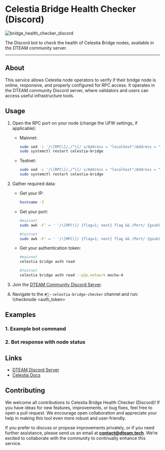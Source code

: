 # Celestia Bridge Health Checker (Discord)

![bridge_health_checker_discord](https://github.com/user-attachments/assets/4c4bf981-2d81-4db8-8dd0-ddf10a5b9f69)

The Discord bot to check the health of Celestia Bridge nodes, available in the DTEAM community server.

---

## About

This service allows Celestia node operators to verify if their bridge node is online, responsive, and properly configured for RPC access. It operates in the DTEAM community Discord server, where validators and users can access useful infrastructure tools.

## Usage

1. Open the RPC port on your node (change the UFW settings, if applicable):
   - Mainnet:
     ```bash
     sudo sed -i '/\[RPC\]/,/^\[/ s/Address = "localhost"/Address = "0.0.0.0"/' $HOME/.celestia-bridge/config.toml
     sudo systemctl restart celestia-bridge
     ```
   - Testnet:
     ```bash
     sudo sed -i '/\[RPC\]/,/^\[/ s/Address = "localhost"/Address = "0.0.0.0"/' $HOME/.celestia-bridge-mocha-4/config.toml
     sudo systemctl restart celestia-bridge
     ```

2. Gather required data:
   - Get your IP:
     ```bash
     hostname -I
     ```
   - Get your port:
     ```bash
     #mainnet
     sudo awk -F' = ' '/\[RPC\]/ {flag=1; next} flag && /Port/ {gsub(/"/, "", $2); print $2; exit}' $HOME/.celestia-bridge/config.toml

     #testnet
     sudo awk -F' = ' '/\[RPC\]/ {flag=1; next} flag && /Port/ {gsub(/"/, "", $2); print $2; exit}' $HOME/.celestia-bridge-mocha-4/config.toml
     ```
   - Get your authentication token:
     ```bash
     #mainnet
     celestia bridge auth read

     #testnet
     celestia bridge auth read --p2p.network mocha-4
     ```

3. Join the [DTEAM Community Discord Server](https://discord.gg/BCeXe63Mm8).

4. Navigate to the `#🤖・celestia-bridge-checker` channel and run: !checknode <ip> <port> <auth_token>

## Examples

### 1. Example bot command


### 2. Bot response with node status


## Links

- [DTEAM Discord Server](https://discord.gg/BCeXe63Mm8)
- [Celestia Docs](https://docs.celestia.org/)

## Contributing

We welcome all contributions to Celestia Bridge Health Checker (Discord)! If you have ideas for new features, improvements, or bug fixes, feel free to open a pull request. We encourage open collaboration and appreciate your help in making this tool even more robust and user-friendly.

If you prefer to discuss or propose improvements privately, or if you need further assistance, please send us an email at **contact@dteam.tech**. We’re excited to collaborate with the community to continually enhance this service.

